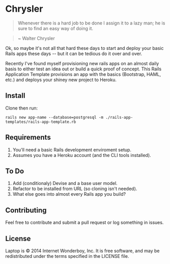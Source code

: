 Chrysler
======
> Whenever there is a hard job to be done I assign it to a lazy man; he is sure to find an easy way of doing it.

> ~ Walter Chrysler

Ok, so maybe it's not all that hard these days to start and deploy your basic Rails apps these days -- but it can be tedious do it over and over. 

Recently I've found myself provisioning new rails apps on an almost daily basis to either test an idea out or build a quick proof of concept. This Rails Application Template provisions an app with the basics (Bootstrap, HAML, etc.) and deploys your shiney new project to Heroku.

Install
-------

Clone then run:

```
rails new app-name --database=postgresql -m ./rails-app-templates/rails-app-template.rb

```

Requirements
------------

1. You'll need a basic Rails development enviroment setup.
2. Assumes you have a Heroku account (and the CLI tools installed).

To Do
------------

1. Add (conditionaly) Devise and a base user model.
2. Refactor to be installed from URL (so cloning isn't needed).
3. What else goes into almost every Rails app you build?

Contributing
------------

Feel free to contribute and submit a pull request or log something in issues.

License
-------

Laptop is © 2014 Internet Wonderboy, Inc. It is free software, and may be
redistributed under the terms specified in the LICENSE file.
